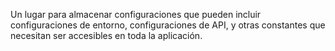 Un lugar para almacenar configuraciones que pueden incluir configuraciones de entorno, configuraciones de API, y otras constantes que necesitan ser accesibles en toda la aplicación.

